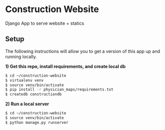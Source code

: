 # Construction Website
Django App to serve website + statics

## Setup

The following instructions will allow you to get a version of this app up and running locally.

**1) Get this repo, install requirements, and create local db**

~~~bash
$ cd ~/construction-website
$ virtualenv venv
$ source venv/bin/activate
$ pip install -r physician_maps/requirements.txt
$ createdb constructiondb
~~~

**2) Run a local server**

~~~bash
$ cd ~/construction-website
$ source venv/bin/activate
$ python manage.py runserver
~~~
